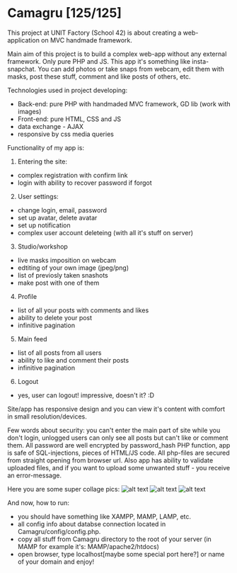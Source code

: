 # Camagru [125/125]
This project at UNIT Factory (School 42) is about creating a web-application on MVC handmade framework.

Main aim of this project is to build a complex web-app without any external framework. Only pure PHP and JS.
This app it's something like insta-snapchat. You can add photos or take snaps from webcam, edit them with masks, post these stuff, comment and like posts of others, etc.

Technologies used in project developing:
- Back-end: pure PHP with handmaded MVC framework, GD lib (work with images)
- Front-end: pure HTML, CSS and JS
- data exchange - AJAX
- responsive by css media queries

Functionality of my app is:
1. Entering the site:
- complex registration with confirm link
- login with ability to recover password if forgot
2. User settings:
- change login, email, password
- set up avatar, delete avatar
- set up notification
- complex user account deleteing (with all it's stuff on server)
3. Studio/workshop
- live masks imposition on webcam
- edtiting of your own image (jpeg/png)
- list of previosly taken snashots
- make post with one of them
4. Profile
- list of all your posts with comments and likes
- ability to delete your post
- infinitive pagination
5. Main feed
- list of all posts from all users
- ability to like and comment their posts
- infinitive pagination
6. Logout
- yes, user can logout! impressive, doesn't it? :D

Site/app has responsive design and you can view it's content with comfort in small resolution/devices.

Few words about security: you can't enter the main part of site while you don't login, unlogged users can only see all posts but can't like or comment them. All password are well encrypted by password_hash PHP function, app is safe of SQL-injections, pieces of HTML/JS code. All php-files are secured from straight opening from browser url. Also app has ability to validate uploaded files, and if you want to upload some unwanted stuff - you receive an error-message.

Here you are some super collage pics:
![alt text](https://github.com/oleksiirude/Camagru_mvc/blob/master/img/responsive.png)
![alt text](https://github.com/oleksiirude/Camagru_mvc/blob/master/img/main.png)
![alt text](https://github.com/oleksiirude/Camagru_mvc/blob/master/img/settings.png)

And now, how to run:
- you should have something like XAMPP, MAMP, LAMP, etc.
- all config info about databse connection located in Camagru/config/config.php.
- copy all stuff from Camagru directory to the root of your server (in MAMP for example it's: MAMP/apache2/htdocs)
- open browser, type localhost[maybe some special port here?] or name of your domain and enjoy!

